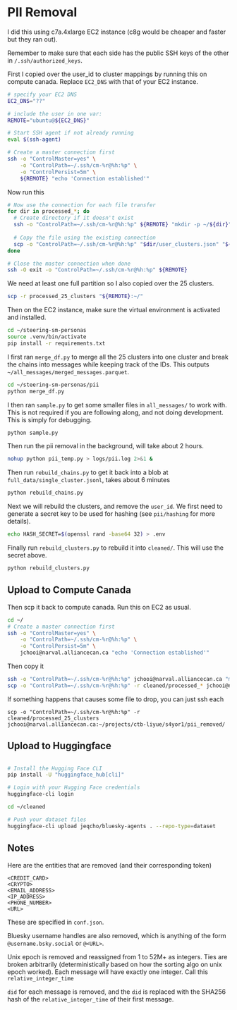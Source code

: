 # PII Removal

I did this using c7a.4xlarge EC2 instance (c8g would be cheaper and faster but they ran out).

Remember to make sure that each side has the public SSH keys of the other in `/.ssh/authorized_keys`.

First I copied over the user_id to cluster mappings by running this on compute canada. Replace `EC2_DNS` with that of your EC2 instance.

```bash
# specify your EC2 DNS
EC2_DNS="??"

# include the user in one var:
REMOTE="ubuntu@${EC2_DNS}"

# Start SSH agent if not already running
eval $(ssh-agent)

# Create a master connection first
ssh -o "ControlMaster=yes" \
    -o "ControlPath=~/.ssh/cm-%r@%h:%p" \
    -o "ControlPersist=5m" \
    ${REMOTE} "echo 'Connection established'"
```

Now run this
```bash
# Now use the connection for each file transfer
for dir in processed_*; do
  # Create directory if it doesn't exist
  ssh -o "ControlPath=~/.ssh/cm-%r@%h:%p" ${REMOTE} "mkdir -p ~/${dir}"
  
  # Copy the file using the existing connection
  scp -o "ControlPath=~/.ssh/cm-%r@%h:%p" "$dir/user_clusters.json" "${REMOTE}:~/${dir}/"
done

# Close the master connection when done
ssh -O exit -o "ControlPath=~/.ssh/cm-%r@%h:%p" ${REMOTE}
```

We need at least one full partition so I also copied over the 25 clusters.
```bash
scp -r processed_25_clusters "${REMOTE}:~/"
```

Then on the EC2 instance, make sure the virtual environment is activated and installed.

```bash
cd ~/steering-sm-personas
source .venv/bin/activate
pip install -r requirements.txt
```

I first ran `merge_df.py` to merge all the 25 clusters into one cluster and break the chains into messages while keeping track of the IDs. This outputs `~/all_messages/merged_messages.parquet`.

```bash
cd ~/steering-sm-personas/pii
python merge_df.py
```

I then ran `sample.py` to get some smaller files in `all_messages/` to work with. This is not required if you are following along, and not doing development. This is simply for debugging.

```bash
python sample.py
```

Then run the pii removal in the background, will take about 2 hours.

```bash
nohup python pii_temp.py > logs/pii.log 2>&1 &
```

Then run `rebuild_chains.py` to get it back into a blob at `full_data/single_cluster.jsonl`, takes about 6 minutes

```bash
python rebuild_chains.py
```

Next we will rebuild the clusters, and remove the `user_id`. We first need to generate a secret key to be used for hashing (see `pii/hashing` for more details).

```bash
echo HASH_SECRET=$(openssl rand -base64 32) > .env
```

Finally run `rebuild_clusters.py` to rebuild it into `cleaned/`. This will use the secret above.

```bash
python rebuild_clusters.py
```

## Upload to Compute Canada
Then scp it back to compute canada. Run this on EC2 as usual.

```bash
cd ~/
# Create a master connection first
ssh -o "ControlMaster=yes" \
    -o "ControlPath=~/.ssh/cm-%r@%h:%p" \
    -o "ControlPersist=5m" \
    jchooi@narval.alliancecan.ca "echo 'Connection established'"
```

Then copy it
```bash
ssh -o "ControlPath=~/.ssh/cm-%r@%h:%p" jchooi@narval.alliancecan.ca "mkdir -p ~/projects/ctb-liyue/s4yor1/pii_removed/"
scp -o "ControlPath=~/.ssh/cm-%r@%h:%p" -r cleaned/processed_* jchooi@narval.alliancecan.ca:~/projects/ctb-liyue/s4yor1/pii_removed/
```

If something happens that causes some file to drop, you can just ssh each
```
scp -o "ControlPath=~/.ssh/cm-%r@%h:%p" -r cleaned/processed_25_clusters jchooi@narval.alliancecan.ca:~/projects/ctb-liyue/s4yor1/pii_removed/
```

## Upload to Huggingface

```bash

# Install the Hugging Face CLI
pip install -U "huggingface_hub[cli]"

# Login with your Hugging Face credentials
huggingface-cli login

cd ~/cleaned

# Push your dataset files
huggingface-cli upload jeqcho/bluesky-agents . --repo-type=dataset
```

## Notes

Here are the entities that are removed (and their corresponding token)
```
<CREDIT_CARD>
<CRYPTO>
<EMAIL_ADDRESS>
<IP_ADDRESS>
<PHONE_NUMBER>
<URL>
```

These are specified in `conf.json`.

Bluesky username handles are also removed, which is anything of the form `@username.bsky.social` or `@<URL>`.

Unix epoch is removed and reassigned from 1 to 52M+ as integers. Ties are broken arbitrarily (deterministically based on how the sorting algo on unix epoch worked). Each message will have exactly one integer. Call this `relative_integer_time`

`did` for each message is removed, and the `did` is replaced with the SHA256 hash of the `relative_integer_time` of their first message.

